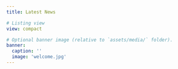 ```yaml
---
title: Latest News

# Listing view
view: compact

# Optional banner image (relative to `assets/media/` folder).
banner:
  caption: ''
  image: 'welcome.jpg'
---
```

